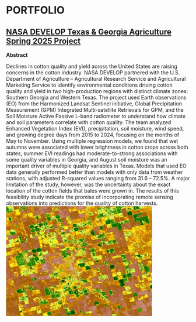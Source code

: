# PORTFOLIO


## [NASA DEVELOP Texas & Georgia Agriculture Spring 2025 Project](https://github.com/Henry-Os/Texas-GeorgiaAg-NASA-Develop-.git)
**Abstract**

Declines in cotton quality and yield across the United States are raising concerns in the cotton industry. NASA DEVELOP partnered with the U.S. Department of Agriculture – Agricultural Research Service and Agricultural Marketing Service to identify environmental conditions driving cotton quality and yield in two high-production regions with distinct climate zones: Southern Georgia and Western Texas. The project used Earth observations (EO) from the Harmonized Landsat Sentinel initiative, Global Precipitation Measurement (GPM) Integrated Multi-satellite Retrievals for GPM, and the Soil Moisture Active Passive L-band radiometer to understand how climate and soil parameters correlate with cotton quality. The team analyzed Enhanced Vegetation Index (EVI), precipitation, soil moisture, wind speed, and growing degree days from 2015 to 2024, focusing on the months of May to November. Using multiple regression models, we found that wet autumns were associated with lower brightness in cotton crops across both states, summer EVI readings had moderate-to-strong associations with some quality variables in Georgia, and August soil moisture was an important driver of multiple quality variables in Texas. Models that used EO data generally performed better than models with only data from weather stations, with adjusted R-squared values ranging from 31.6 – 72.5%. A major limitation of the study, however, was the uncertainty about the exact location of the cotton fields that bales were grown in. The results of this feasibility study indicate the promise of incorporating remote sensing observations into predictions for the quality of cotton harvests.
![](images/develop_pic.jpg)
